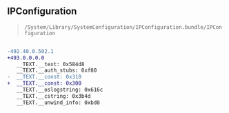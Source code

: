 ## IPConfiguration

> `/System/Library/SystemConfiguration/IPConfiguration.bundle/IPConfiguration`

```diff

-492.40.0.502.1
+493.0.0.0.0
   __TEXT.__text: 0x584d8
   __TEXT.__auth_stubs: 0xf80
-  __TEXT.__const: 0x310
+  __TEXT.__const: 0x300
   __TEXT.__oslogstring: 0x616c
   __TEXT.__cstring: 0x3b4d
   __TEXT.__unwind_info: 0xbd0

```
